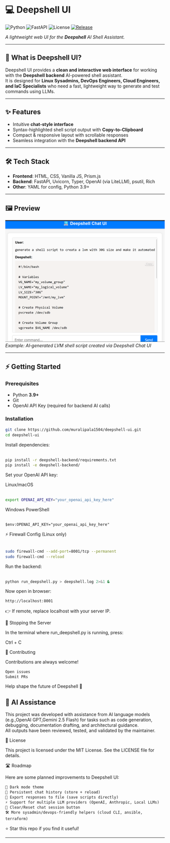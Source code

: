 

# 💻 Deepshell UI

![Python](https://img.shields.io/badge/python-3.9+-blue.svg)
![FastAPI](https://img.shields.io/badge/FastAPI-async-green.svg)
![License](https://img.shields.io/badge/license-MIT-purple.svg)
[![Release](https://img.shields.io/github/v/release/muralipala1504/deepshell-ui)](https://github.com/muralipala1504/deepshell-ui/releases)

_A lightweight web UI for the **Deepshell** AI Shell Assistant._

---

## 🚀 What is Deepshell UI?

Deepshell UI provides a **clean and interactive web interface** for working with the **Deepshell backend** AI-powered shell assistant.  
It is designed for **Linux Sysadmins, DevOps Engineers, Cloud Engineers, and IaC Specialists** who need a fast, lightweight way to generate and test commands using LLMs.

---

## ✨ Features

- Intuitive **chat-style interface**
- Syntax-highlighted shell script output with **Copy-to-Clipboard**
- Compact & responsive layout with scrollable responses
- Seamless integration with the **Deepshell backend API**

---

## 🛠️ Tech Stack

- **Frontend**: HTML, CSS, Vanilla JS, Prism.js
- **Backend**: FastAPI, Uvicorn, Typer, OpenAI (via LiteLLM), psutil, Rich
- **Other**: YAML for config, Python 3.9+

---

## 🖼️ Preview

![Deepshell UI Screenshot](docs/screenshot.png)  
*Example: AI‑generated LVM shell script created via Deepshell Chat UI*

---

## ⚡ Getting Started

### Prerequisites
- Python **3.9+**
- Git
- OpenAI API Key (required for backend AI calls)

### Installation

```bash
git clone https://github.com/muralipala1504/deepshell-ui.git
cd deepshell-ui
```

Install dependencies:

```bash

pip install -r deepshell-backend/requirements.txt
pip install -e deepshell-backend/

```

Set your OpenAI API key:

Linux/macOS

```bash

export OPENAI_API_KEY="your_openai_api_key_here"

```

Windows PowerShell

```pshell

$env:OPENAI_API_KEY="your_openai_api_key_here"

```
⚡ Firewall Config (Linux only)

```bash

sudo firewall-cmd --add-port=8001/tcp --permanent
sudo firewall-cmd --reload

```

Run the backend:

```bash

python run_deepshell.py > deepshell.log 2>&1 &

```

Now open in browser:

```bash
http://localhost:8001

```

👉 If remote, replace localhost with your server IP.


🛑 Stopping the Server

In the terminal where run_deepshell.py is running, press:

Ctrl + C


🤝 Contributing

Contributions are always welcome!

    Open issues
    Submit PRs

Help shape the future of Deepshell 🚀



## 🤖 AI Assistance

This project was developed with assistance from AI language models (e.g.,OpenAI GPT,Gemini 2.5 Flash) for tasks such as code generation, debugging, documentation drafting, and architectural guidance.  
All outputs have been reviewed, tested, and validated by the maintainer.



📜 License

This project is licensed under the MIT License.
See the LICENSE file for details.

🛣️ Roadmap

Here are some planned improvements to Deepshell UI:

    🌙 Dark mode theme
    💾 Persistent chat history (store + reload)
    📂 Export responses to file (save scripts directly)
    ⚡ Support for multiple LLM providers (OpenAI, Anthropic, Local LLMs)
    🔄 Clear/Reset chat session button
    🛠️ More sysadmin/devops‑friendly helpers (cloud CLI, ansible, terraform)

⭐ Star this repo if you find it useful!

---


